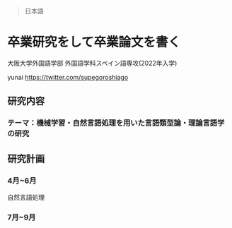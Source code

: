 > 日本語
# 卒業研究をして卒業論文を書く

大阪大学外国語学部 外国語学科スペイン語専攻(2022年入学)

yunai
https://twitter.com/supegoroshiago
## 研究内容
### テーマ：**機械学習・自然言語処理を用いた言語類型論・理論言語学の研究**
## 研究計画
### 4月~6月
自然言語処理
### 7月~9月
